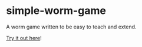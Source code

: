simple-worm-game
================

A worm game written to be easy to teach and extend.

[Try it out here](http://mopsled.github.io/simple-worm-game/snake.html)!
